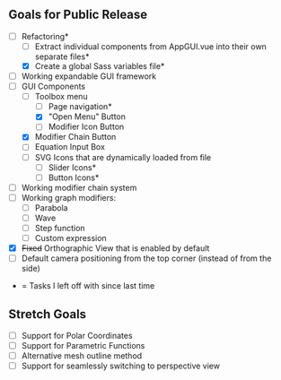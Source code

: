 ## Goals for Public Release
- [ ] Refactoring*
    - [ ] Extract individual components from AppGUI.vue into their own separate files*
    - [x] Create a global Sass variables file*

- [ ] Working expandable GUI framework
- [ ] GUI Components
    - [ ] Toolbox menu
        - [ ] Page navigation*
        - [x] "Open Menu" Button 
        - [ ] Modifier Icon Button
    - [x] Modifier Chain Button
    - [ ] Equation Input Box
    - [ ] SVG Icons that are dynamically loaded from file
        - [ ] Slider Icons*
        - [ ] Button Icons*
- [ ] Working modifier chain system
- [ ] Working graph modifiers:
    - [ ] Parabola
    - [ ] Wave
    - [ ] Step function
    - [ ] Custom expression
- [x] ~~Fixed~~ Orthographic View that is enabled by default
- [ ] Default camera positioning from the top corner (instead of from the side)

* = Tasks I left off with since last time

## Stretch Goals
- [ ] Support for Polar Coordinates
- [ ] Support for Parametric Functions
- [ ] Alternative mesh outline method
- [ ] Support for seamlessly switching to perspective view